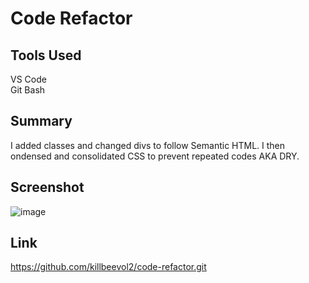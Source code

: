 # Code Refactor

## Tools Used

VS Code <br>
Git Bash

## Summary

I added classes and changed divs to follow Semantic HTML. I then ondensed and consolidated CSS to prevent repeated codes AKA DRY.

## Screenshot

![image](https://user-images.githubusercontent.com/79943553/117076076-b261a300-acea-11eb-974e-b9fc76a82285.png)

## Link

https://github.com/killbeevol2/code-refactor.git
